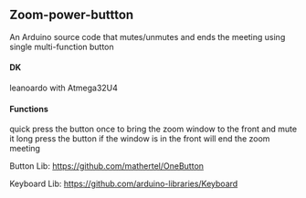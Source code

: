 ## Zoom-power-buttton
An Arduino source code that mutes/unmutes and ends the meeting using single multi-function button

#### DK
leanoardo with Atmega32U4

#### Functions
quick press the button once to bring the zoom window to the front and mute it
long press the button if the window is in the front will end the zoom meeting

Button Lib:
https://github.com/mathertel/OneButton

Keyboard Lib:
https://github.com/arduino-libraries/Keyboard

